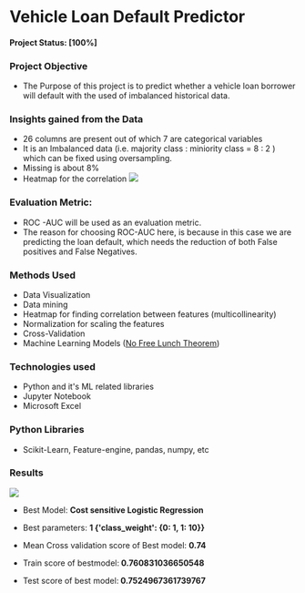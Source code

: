 # Vehicle Loan Default Predictor

#### Project Status: [100%]

### Project Objective
- The Purpose of this project is to predict whether a vehicle loan borrower will default with the used of imbalanced historical data. 

### Insights gained from the Data
- 26 columns are present out of which 7 are categorical variables
- It is an Imbalanced data (i.e. majority class : miniority class =  8 : 2 ) which can be fixed using oversampling.
- Missing is about 8%
- Heatmap for the correlation
 ![](https://i.imgur.com/hDNyj1p.png)

### Evaluation Metric: 
- ROC -AUC will be used as an evaluation metric.
- The reason for choosing ROC-AUC here, is because in this case we are predicting the loan default, which needs the reduction of both False positives and False Negatives.

### Methods Used
- Data Visualization
- Data mining
- Heatmap for finding correlation between features (multicollinearity)
- Normalization for scaling the features
- Cross-Validation
- Machine Learning Models ([No Free Lunch Theorem](https://analyticsindiamag.com/what-are-the-no-free-lunch-theorems-in-data-science/))

### Technologies used
- Python and it's ML related libraries
- Jupyter Notebook
- Microsoft Excel

### Python Libraries
- Scikit-Learn, Feature-engine, pandas, numpy, etc

### Results
![](https://i.imgur.com/CvXEtG3.png)
- Best Model: <b> Cost sensitive Logistic Regression </b>
- Best parameters: <b> 1  {'class_weight': {0: 1, 1: 10}} </b>
- Mean Cross validation score of Best model: <b> 0.74 </b>

- Train score of bestmodel:<b> 0.760831036650548</b>
- Test score of best model:<b> 0.7524967361739767</b>
